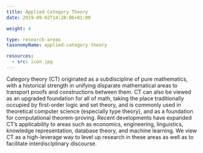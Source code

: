 ```yaml
---
title: Applied Category Theory
date: 2019-09-02T14:20:06+01:00

weight: 4

type: research-areas
taxonomyName: applied-category-theory

resources:
  - src: icon.jpg
---
```


Category theory (CT) originated as a subdiscipline of pure mathematics, with a historical strength in unifying disparate mathematical areas to transport proofs and constructions between them. CT can also be viewed as an upgraded foundation for all of math, taking the place traditionally occupied by first-order logic and set theory, and is commonly used in theoretical computer science (especially type theory), and as a foundation for computational theorem-proving. Recent developments have expanded CT’s applicability to areas such as economics, engineering, linguistics, knowledge representation, database theory, and machine learning. We view CT as a high-leverage way to level up research in these areas as well as to facilitate interdisciplinary discourse.
